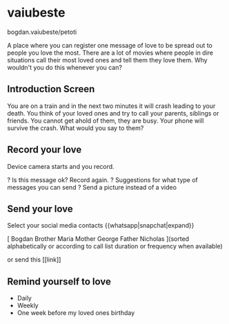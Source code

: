 # vaiubeste
bogdan.vaiubeste/petoti

A place where you can register one message of love to be spread out to people you love the most. There are a lot of movies where people in dire situations call their most loved ones and tell them they love them. Why wouldn't you do this whenever
you can?

## Introduction Screen

You are on a train and in the next two minutes it will crash leading to your death. 
You think of your loved ones and try to call your parents, siblings or friends.
You cannot get ahold of them, they are busy.
Your phone will survive the crash. What would you say to them?

## Record your love

Device camera starts and you record.

? Is this message ok? Record again.
? Suggestions for what type of messages you can send
? Send a picture instead of a video

## Send your love

Select your social media contacts {{whatsapp|snapchat|expand}}

[
Bogdan
Brother
Maria
Mother
George
Father
Nicholas
](sorted alphabetically or according to call list duration or frequency when available)

or send this [[link]]

## Remind yourself to love

- Daily
- Weekly
- One week before my loved ones birthday
